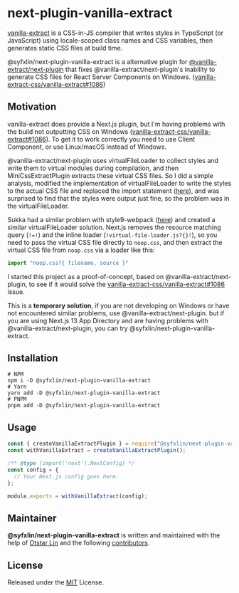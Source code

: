 # next-plugin-vanilla-extract

[vanilla-extract](https://vanilla-extract.style) is a CSS-in-JS compiler that writes styles in TypeScript (or JavaScript) using locale-scoped class names and CSS variables, then generates static CSS files at build time.

@syfxlin/next-plugin-vanilla-extract is a alternative plugin for [@vanilla-extract/next-plugin](https://www.npmjs.com/package/@vanilla-extract/next-plugin) that fixes @vanilla-extract/next-plugin's inability to generate CSS files for React Server Components on Windows. ([vanilla-extract-css/vanilla-extract#1086](https://github.com/vanilla-extract-css/vanilla-extract/issues/1086))

## Motivation

vanilla-extract does provide a Next.js plugin, but I'm having problems with the build not outputting CSS on Windows ([vanilla-extract-css/vanilla-extract#1086](https://github.com/vanilla-extract-css/vanilla-extract/issues/1086)). To get it to work correctly you need to use Client Component, or use Linux/macOS instead of Windows.

@vanilla-extract/next-plugin uses virtualFileLoader to collect styles and write them to virtual modules during compilation, and then MiniCssExtractPlugin extracts these virtual CSS files. So I did a simple analysis, modified the implementation of virtualFileLoader to write the styles to the actual CSS file and replaced the import statement ([here](https://github.com/vanilla-extract-css/vanilla-extract/blob/58005eb5e7456cf2b3c04ea7aef29677db37cc3c/packages/webpack-plugin/src/loader.ts#L105-L110)), and was surprised to find that the styles were output just fine, so the problem was in the virtualFileLoader.

Sukka had a similar problem with style9-webpack ([here](https://github.com/SukkaW/style9-webpack/issues/1)) and created a similar virtualFileLoader solution. Next.js removes the resource matching query (`!=!`) and the inline loader (`!virtual-file-loader.js?{}!`), so you need to pass the virtual CSS file directly to `noop.css`, and then extract the virtual CSS file from `noop.css` via a loader like this:

```javascript
import "noop.css?{ filename, source }"
```

I started this project as a proof-of-concept, based on @vanilla-extract/next-plugin, to see if it would solve the [vanilla-extract-css/vanilla-extract#1086](https://github.com/vanilla-extract-css/vanilla-extract/issues/1086) issue.

This is a **temporary solution**, if you are not developing on Windows or have not encountered similar problems, use @vanilla-extract/next-plugin. but if you are using Next.js 13 App Directory and are having problems with @vanilla-extract/next-plugin, you can try @syfxlin/next-plugin-vanilla-extract.

## Installation

```shell
# NPM
npm i -D @syfxlin/next-plugin-vanilla-extract
# Yarn
yarn add -D @syfxlin/next-plugin-vanilla-extract
# PNPM
pnpm add -D @syfxlin/next-plugin-vanilla-extract
```

## Usage

```javascript
const { createVanillaExtractPlugin } = require("@syfxlin/next-plugin-vanilla-extract");
const withVanillaExtract = createVanillaExtractPlugin();

/** @type {import('next').NextConfig} */
const config = {
  // Your Next.js config goes here.
};

module.exports = withVanillaExtract(config);
```

## Maintainer

**@syfxlin/next-plugin-vanilla-extract** is written and maintained with the help of [Otstar Lin](https://github.com/syfxlin) and the following [contributors](https://github.com/syfxlin/next-plugin-vanilla-extract/graphs/contributors).

## License

Released under the [MIT](https://opensource.org/licenses/MIT) License.
